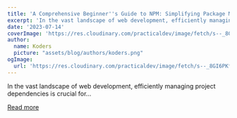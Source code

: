 ```yaml
---
title: 'A Comprehensive Beginner''s Guide to NPM: Simplifying Package Management'
excerpt: 'In the vast landscape of web development, efficiently managing project dependencies is crucial for...'
date: '2023-07-14'
coverImage: 'https://res.cloudinary.com/practicaldev/image/fetch/s--_8GI6PKf--/c_imagga_scale,f_auto,fl_progressive,h_420,q_auto,w_1000/https://dev-to-uploads.s3.amazonaws.com/uploads/articles/uo4zuxr510wc8o4m1dki.jpg'
author:
  name: Koders
  picture: "assets/blog/authors/koders.png"
ogImage:
  url: 'https://res.cloudinary.com/practicaldev/image/fetch/s--_8GI6PKf--/c_imagga_scale,f_auto,fl_progressive,h_420,q_auto,w_1000/https://dev-to-uploads.s3.amazonaws.com/uploads/articles/uo4zuxr510wc8o4m1dki.jpg'
---
```


In the vast landscape of web development, efficiently managing project dependencies is crucial for...

[Read more](https://dev.to/abhixsh/a-comprehensive-beginners-guide-to-npm-simplifying-package-management-57l5)
